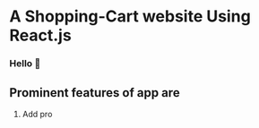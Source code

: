# A Shopping-Cart website Using React.js

### Hello 👋

## Prominent features of app are

1. Add pro
